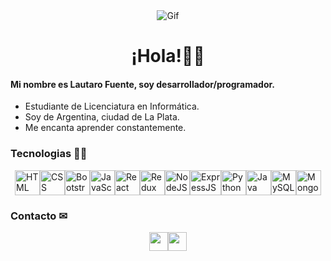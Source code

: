 <div align="center">
  <img src="https://i.kym-cdn.com/photos/images/original/001/315/787/15c.gif" alt="Gif">
</div>

<h1 align="center">¡Hola!👋🦊</h1>

<h4>Mi nombre es Lautaro Fuente, soy desarrollador/programador. </h4>
<ul>
  <li>Estudiante de Licenciatura en Informática.</li>
  <li>Soy de Argentina, ciudad de La Plata.</li>
  <li>Me encanta aprender constantemente.</li>
</ul>

### Tecnologias 👨‍💻
<div style="display: flex; justify-content: center; align-items: center;"> 
  <img src="https://cdn-icons-png.flaticon.com/128/5968/5968267.png" alt="HTML" width="40" height="40">
  <img src="https://cdn-icons-png.flaticon.com/128/5968/5968242.png" alt="CSS" width="40" height="40">
  <img src="https://cdn-icons-png.freepik.com/256/9082/9082991.png?ga=GA1.1.1079707069.1715596692&semt=ais_hybrid" alt="Bootstrap" width="40" height="40">
  <img src="https://cdn-icons-png.flaticon.com/128/5968/5968292.png" alt="JavaScript" width="40" height="40">
  <img src="https://cdn-icons-png.freepik.com/256/13065/13065981.png?ga=GA1.1.1079707069.1715596692&semt=ais_hybrid" alt="React" width="40" height="40">
  <img src="https://img.icons8.com/?size=48&id=jD-fJzVguBmw&format=png" alt="Redux" width="40" height="40">
  <img src="https://cdn-icons-png.flaticon.com/128/919/919825.png" alt="NodeJS" width="40" height="40">
  <img src="https://img.icons8.com/?size=80&id=9Gfx4Dfxl0JK&format=png" alt="ExpressJS" width="50" height="40">
  <img src="https://cdn-icons-png.flaticon.com/128/919/919852.png" alt="Python" width="40" height="40">
  <img src="https://cdn-icons-png.flaticon.com/128/226/226777.png" alt="Java" width="40" height="40">
  <img src="https://cdn-icons-png.flaticon.com/128/15474/15474209.png" alt="MySQL" width="40" height="40">
  <img src="https://img.icons8.com/?size=48&id=bosfpvRzNOG8&format=png" alt="MongoDB" width="40" height="40">
</div>

### Contacto ✉
<div style="display: flex; justify-content: center; align-items: center;"> 
  <a href="https://www.linkedin.com/in/lautaro-fuente-868b752ba/" target="_blank"><img src="https://cdn-icons-png.flaticon.com/128/174/174857.png" width="30" height="30"></a>
  <a href="mailto:lautaro.fuente@yahoo.com" target="_blank"><img src="https://cdn-icons-png.flaticon.com/128/6788/6788206.png" width="30" height="30"></a>
</div>
